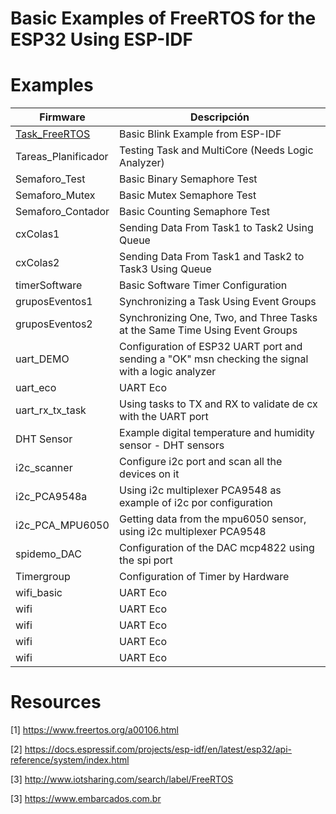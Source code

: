 # Basic Examples of FreeRTOS for the ESP32 Using ESP-IDF



# Examples

| Firmware       |Descripción			|
|----------------|-------------------------------|
|[Task_FreeRTOS](https://github.com/DiegoPaezA/FreeRTOS_Examples/tree/master/Task_FreeRTOS)         | Basic Blink Example from ESP-IDF|
|Tareas_Planificador   | Testing Task and MultiCore (Needs Logic Analyzer)| 
|Semaforo_Test         | Basic Binary Semaphore Test   | 
|Semaforo_Mutex        | Basic Mutex Semaphore Test   | 
|Semaforo_Contador     | Basic Counting Semaphore Test   |
|cxColas1              | Sending Data From Task1 to Task2 Using Queue  | 
|cxColas2              | Sending Data From Task1 and Task2 to Task3 Using Queue  | 
|timerSoftware         | Basic Software Timer Configuration  | 
|gruposEventos1        | Synchronizing  a Task Using Event Groups  | 
|gruposEventos2        | Synchronizing  One, Two, and Three Tasks at the Same Time Using Event Groups| 
|uart_DEMO             |Configuration of ESP32 UART port and sending a "OK" msn checking the signal with a logic analyzer | 
|uart_eco              |UART Eco| 
|uart_rx_tx_task       |Using tasks to TX and RX to validate de cx with the UART port| 
|DHT Sensor            |Example digital temperature and humidity sensor - DHT sensors| 
|i2c_scanner           |Configure i2c port and scan all the devices on it| 
|i2c_PCA9548a          |Using i2c multiplexer PCA9548 as example of i2c por configuration| 
|i2c_PCA_MPU6050       |Getting data from the mpu6050 sensor, using i2c multiplexer PCA9548|
|spidemo_DAC           |Configuration of the DAC mcp4822 using the spi port|
|Timergroup            |Configuration of Timer by Hardware| 
|wifi_basic            |UART Eco| 
|wifi                  |UART Eco| 
|wifi                  |UART Eco| 
|wifi                  |UART Eco| 
|wifi                  |UART Eco| 
# Resources

[1] https://www.freertos.org/a00106.html

[2] https://docs.espressif.com/projects/esp-idf/en/latest/esp32/api-reference/system/index.html

[3] http://www.iotsharing.com/search/label/FreeRTOS

[3] https://www.embarcados.com.br
